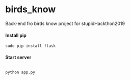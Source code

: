 # birds_know
Back-end fro birds know project for stupidHackthon2019


#### Install pip

```shell
sudo pip install flask
```
#### Start server
```shell

python app.py

```
